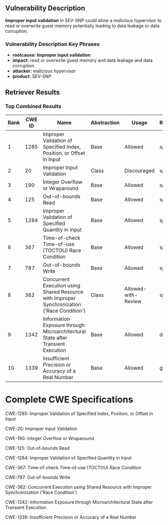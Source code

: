 ## Vulnerability Description
**Improper input validation** in SEV-SNP could allow a malicious hypervisor to read or overwrite guest memory potentially leading to data leakage or data corruption.

### Vulnerability Description Key Phrases
- **rootcause:** **Improper input validation**
- **impact:** read or overwrite guest memory and data leakage and data corruption
- **attacker:** malicious hypervisor
- **product:** SEV-SNP

## Retriever Results

### Top Combined Results

| Rank | CWE ID | Name | Abstraction | Usage  | Retrievers | Individual Scores |
|------|--------|------|-------------|-------|------------|-------------------|
| 1 | 1285 | Improper Validation of Specified Index, Position, or Offset in Input | Base | Allowed | sparse | 0.153 |
| 2 | 20 | Improper Input Validation | Class | Discouraged | sparse | 0.143 |
| 3 | 190 | Integer Overflow or Wraparound | Base | Allowed | sparse | 0.141 |
| 4 | 125 | Out-of-bounds Read | Base | Allowed | sparse | 0.141 |
| 5 | 1284 | Improper Validation of Specified Quantity in Input | Base | Allowed | sparse | 0.138 |
| 6 | 367 | Time-of-check Time-of-use (TOCTOU) Race Condition | Base | Allowed | sparse | 0.134 |
| 7 | 787 | Out-of-bounds Write | Base | Allowed | sparse | 0.133 |
| 8 | 362 | Concurrent Execution using Shared Resource with Improper Synchronization ('Race Condition') | Class | Allowed-with-Review | sparse | 0.126 |
| 9 | 1342 | Information Exposure through Microarchitectural State after Transient Execution | Base | Allowed | dense | 0.572 |
| 10 | 1339 | Insufficient Precision or Accuracy of a Real Number | Base | Allowed | graph | 0.002 |



# Complete CWE Specifications

CWE-1285: Improper Validation of Specified Index, Position, or Offset in Input

CWE-20: Improper Input Validation

CWE-190: Integer Overflow or Wraparound

CWE-125: Out-of-bounds Read

CWE-1284: Improper Validation of Specified Quantity in Input

CWE-367: Time-of-check Time-of-use (TOCTOU) Race Condition

CWE-787: Out-of-bounds Write

CWE-362: Concurrent Execution using Shared Resource with Improper Synchronization ('Race Condition')

CWE-1342: Information Exposure through Microarchitectural State after Transient Execution

CWE-1339: Insufficient Precision or Accuracy of a Real Number